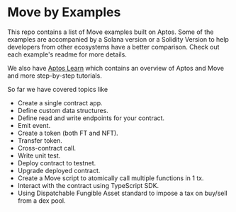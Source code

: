 # Move by Examples

This repo contains a list of Move examples built on Aptos. Some of the examples are accompanied by a Solana version or a Solidity Version to help developers from other ecosystems have a better comparison. Check out each example's readme for more details.

We also have [Aptos Learn](https://learn.aptoslabs.com) which contains an overview of Aptos and Move and more step-by-step tutorials.

So far we have covered topics like

- Create a single contract app.
- Define custom data structures.
- Define read and write endpoints for your contract.
- Emit event.
- Create a token (both FT and NFT).
- Transfer token.
- Cross-contract call.
- Write unit test.
- Deploy contract to testnet.
- Upgrade deployed contract.
- Create a Move script to atomically call multiple functions in 1 tx.
- Interact with the contract using TypeScript SDK.
- Using Dispatchable Fungible Asset standard to impose a tax on buy/sell from a dex pool.
